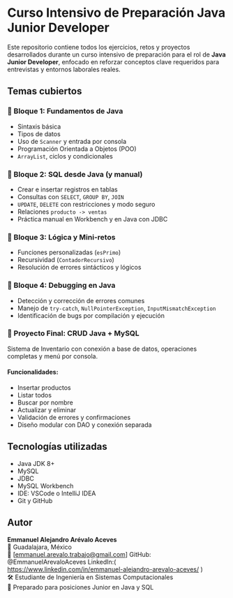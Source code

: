 # Curso Intensivo de Preparación Java Junior Developer

Este repositorio contiene todos los ejercicios, retos y proyectos desarrollados durante un curso intensivo de preparación para el rol de **Java Junior Developer**, enfocado en reforzar conceptos clave requeridos para entrevistas y entornos laborales reales.

## Temas cubiertos

### 🔹 Bloque 1: Fundamentos de Java
- Sintaxis básica
- Tipos de datos
- Uso de `Scanner` y entrada por consola
- Programación Orientada a Objetos (POO)
- `ArrayList`, ciclos y condicionales


### 🔹 Bloque 2: SQL desde Java (y manual)
- Crear e insertar registros en tablas
- Consultas con `SELECT`, `GROUP BY`, `JOIN`
- `UPDATE`, `DELETE` con restricciones y modo seguro
- Relaciones `producto -> ventas`
- Práctica manual en Workbench y en Java con JDBC

### 🔹 Bloque 3: Lógica y Mini-retos
- Funciones personalizadas (`esPrimo`)
- Recursividad (`ContadorRecursivo`)
- Resolución de errores sintácticos y lógicos


### 🔹 Bloque 4: Debugging en Java
- Detección y corrección de errores comunes
- Manejo de `try-catch`, `NullPointerException`, `InputMismatchException`
- Identificación de bugs por compilación y ejecución


### 🔹 Proyecto Final: CRUD Java + MySQL
Sistema de Inventario con conexión a base de datos, operaciones completas y menú por consola.

#### Funcionalidades:
- Insertar productos
- Listar todos
- Buscar por nombre
- Actualizar y eliminar
- Validación de errores y confirmaciones
- Diseño modular con DAO y conexión separada


## Tecnologías utilizadas

- Java JDK 8+
- MySQL
- JDBC
- MySQL Workbench
- IDE: VSCode o IntelliJ IDEA
- Git y GitHub

## Autor

**Emmanuel Alejandro Arévalo Aceves**  
📍 Guadalajara, México  
📧 [emmanuel.arevalo.trabajo@gmail.com]
GitHub: @EmmanuelArevaloAceves
LinkedIn:( https://www.linkedin.com/in/emmanuel-alejandro-arevalo-aceves/ )  
🛠️ Estudiante de Ingeniería en Sistemas Computacionales  
💼 Preparado para posiciones Junior en Java y SQL


